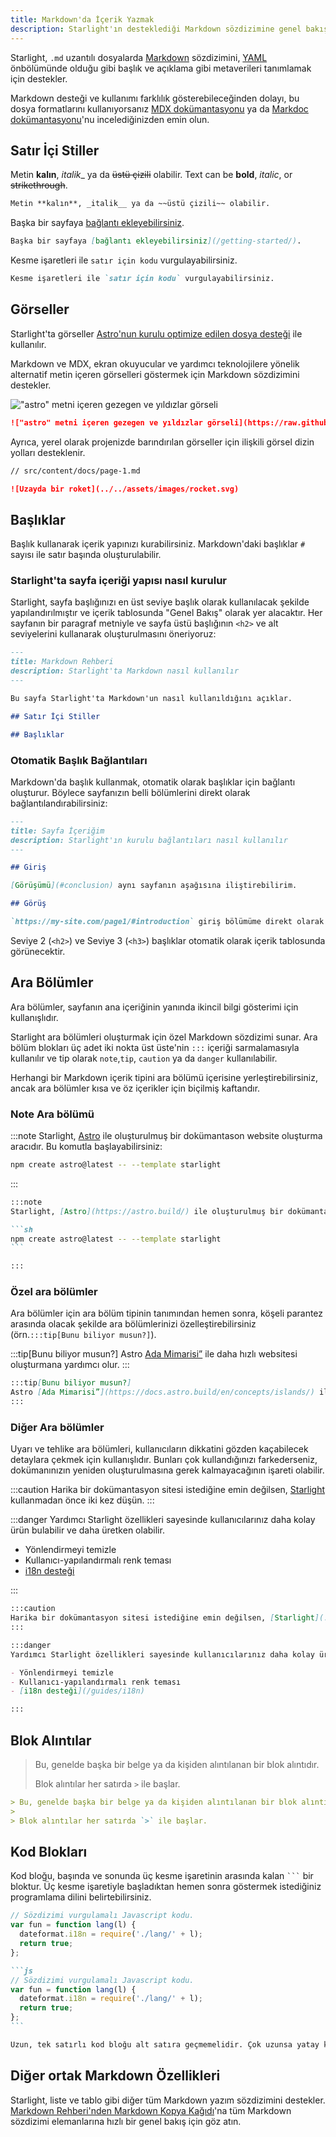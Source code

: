 ```yaml
---
title: Markdown'da İçerik Yazmak
description: Starlight'ın desteklediği Markdown sözdizimine genel bakış.
---
```


Starlight, `.md` uzantılı dosyalarda [Markdown](https://daringfireball.net/projects/markdown/) sözdizimini, [YAML](https://dev.to/paulasantamaria/introduction-to-yaml-125f) önbölümünde olduğu gibi başlık ve açıklama gibi metaverileri tanımlamak için destekler.

Markdown desteği ve kullanımı farklılık gösterebileceğinden dolayı, bu dosya formatlarını kullanıyorsanız [MDX dokümantasyonu](https://mdxjs.com/docs/what-is-mdx/#markdown) ya da [Markdoc dokümantasyonu](https://markdoc.dev/docs/syntax)'nu incelediğinizden emin olun.

## Satır İçi Stiller

Metin **kalın**, _italik__ ya da ~~üstü çizili~~ olabilir.
Text can be **bold**, _italic_, or ~~strikethrough~~.

```md
Metin **kalın**, _italik__ ya da ~~üstü çizili~~ olabilir.
```

Başka bir sayfaya [bağlantı ekleyebilirsiniz](/getting-started/).

```md
Başka bir sayfaya [bağlantı ekleyebilirsiniz](/getting-started/).
```
Kesme işaretleri ile `satır için kodu` vurgulayabilirsiniz.

```md
Kesme işaretleri ile `satır için kodu` vurgulayabilirsiniz.
```

## Görseller

Starlight'ta görseller [Astro'nun kurulu optimize edilen dosya desteği](https://docs.astro.build/en/guides/assets/) ile kullanılır.

Markdown ve MDX, ekran okuyucular ve yardımcı teknolojilere yönelik alternatif metin içeren görselleri göstermek için Markdown sözdizimini destekler.

!["astro" metni içeren gezegen ve yıldızlar görseli](https://raw.githubusercontent.com/withastro/docs/main/public/default-og-image.png)

```md
!["astro" metni içeren gezegen ve yıldızlar görseli](https://raw.githubusercontent.com/withastro/docs/main/public/default-og-image.png)
```

Ayrıca, yerel olarak projenizde barındırılan görseller için ilişkili görsel dizin yolları desteklenir.

```md
// src/content/docs/page-1.md

![Uzayda bir roket](../../assets/images/rocket.svg)
```

## Başlıklar

Başlık kullanarak içerik yapınızı kurabilirsiniz. Markdown'daki başlıklar `#` sayısı ile satır başında oluşturulabilir.

### Starlight'ta sayfa içeriği yapısı nasıl kurulur

Starlight, sayfa başlığınızı en üst seviye başlık olarak kullanılacak şekilde yapılandırılmıştır ve içerik tablosunda "Genel Bakış" olarak yer alacaktır. Her sayfanın bir paragraf metniyle ve sayfa üstü başlığının `<h2>` ve alt seviyelerini kullanarak oluşturulmasını öneriyoruz:

```md
---
title: Markdown Rehberi
description: Starlight'ta Markdown nasıl kullanılır
---

Bu sayfa Starlight'ta Markdown'un nasıl kullanıldığını açıklar.

## Satır İçi Stiller

## Başlıklar
```

### Otomatik Başlık Bağlantıları

Markdown'da başlık kullanmak, otomatik olarak başlıklar için bağlantı oluşturur. Böylece sayfanızın belli bölümlerini direkt olarak bağlantılandırabilirsiniz:

```md
---
title: Sayfa İçeriğim
description: Starlight'ın kurulu bağlantıları nasıl kullanılır
---

## Giriş

[Görüşümü](#conclusion) aynı sayfanın aşağısına iliştirebilirim.

## Görüş

`https://my-site.com/page1/#introduction` giriş bölümüme direkt olarak yönlendirir.
```

Seviye 2 (`<h2>`) ve Seviye 3 (`<h3>`) başlıklar otomatik olarak içerik tablosunda görünecektir.

## Ara Bölümler

Ara bölümler, sayfanın ana içeriğinin yanında ikincil bilgi gösterimi için kullanışlıdır.

Starlight ara bölümleri oluşturmak için özel Markdown sözdizimi sunar. Ara bölüm blokları üç adet iki nokta üst üste'nin `:::` içeriği sarmalamasıyla kullanılır ve tip olarak `note`,`tip`, `caution` ya da `danger` kullanılabilir.

Herhangi bir Markdown içerik tipini ara bölümü içerisine yerleştirebilirsiniz, ancak ara bölümler kısa ve öz içerikler için biçilmiş kaftandır.

### Note Ara bölümü

:::note
Starlight, [Astro](https://astro.build/) ile oluşturulmuş bir dokümantason website oluşturma aracıdır. Bu komutla başlayabilirsiniz:

```sh
npm create astro@latest -- --template starlight
```

:::

````md
:::note
Starlight, [Astro](https://astro.build/) ile oluşturulmuş bir dokümantason website oluşturma aracıdır. Bu komutla başlayabilirsiniz:

```sh
npm create astro@latest -- --template starlight
```

:::
````

### Özel ara bölümler

Ara bölümler için ara bölüm tipinin tanımından hemen sonra, köşeli parantez arasında olacak şekilde ara bölümlerinizi özelleştirebilirsiniz (örn.`:::tip[Bunu biliyor musun?]`).

:::tip[Bunu biliyor musun?]
Astro [Ada Mimarisi”](https://docs.astro.build/en/concepts/islands/) ile daha hızlı websitesi oluşturmana yardımcı olur.
:::

```md
:::tip[Bunu biliyor musun?]
Astro [Ada Mimarisi”](https://docs.astro.build/en/concepts/islands/) ile daha hızlı websitesi oluşturmana yardımcı olur.
:::
```

### Diğer Ara bölümler

Uyarı ve tehlike ara bölümleri, kullanıcıların dikkatini gözden kaçabilecek detaylara çekmek için kullanışlıdır.
Bunları çok kullandığınızı farkederseniz, dokümanınızın yeniden oluşturulmasına gerek kalmayacağının işareti olabilir.

:::caution
Harika bir dokümantasyon sitesi istediğine emin değilsen, [Starlight](../../) kullanmadan önce iki kez düşün.
:::

:::danger
Yardımcı Starlight özellikleri sayesinde kullanıcılarınız daha kolay ürün bulabilir ve daha üretken olabilir.

- Yönlendirmeyi temizle
- Kullanıcı-yapılandırmalı renk teması
- [i18n desteği](/guides/i18n)

:::

```md
:::caution
Harika bir dokümantasyon sitesi istediğine emin değilsen, [Starlight](../../) kullanmadan önce iki kez düşün.
:::

:::danger
Yardımcı Starlight özellikleri sayesinde kullanıcılarınız daha kolay ürün bulabilir ve daha üretken olabilir.

- Yönlendirmeyi temizle
- Kullanıcı-yapılandırmalı renk teması
- [i18n desteği](/guides/i18n)

:::
```

## Blok Alıntılar

> Bu, genelde başka bir belge ya da kişiden alıntılanan bir blok alıntıdır.
>
> Blok alıntılar her satırda `>` ile başlar.

```md
> Bu, genelde başka bir belge ya da kişiden alıntılanan bir blok alıntıdır.
>
> Blok alıntılar her satırda `>` ile başlar.
```

## Kod Blokları

Kod bloğu, başında ve sonunda üç kesme işaretinin arasında kalan <code>```</code> bir bloktur. Üç kesme işaretiyle başladıktan hemen sonra göstermek istediğiniz programlama dilini belirtebilirsiniz.

```js
// Sözdizimi vurgulamalı Javascript kodu.
var fun = function lang(l) {
  dateformat.i18n = require('./lang/' + l);
  return true;
};
```

````md
```js
// Sözdizimi vurgulamalı Javascript kodu.
var fun = function lang(l) {
  dateformat.i18n = require('./lang/' + l);
  return true;
};
```
````

```md
Uzun, tek satırlı kod bloğu alt satıra geçmemelidir. Çok uzunsa yatay kaydırma olmalıdır. Bu satır bunu gösterim olması için yeterince uzun olmalıdır.
```

## Diğer ortak Markdown Özellikleri

Starlight, liste ve tablo gibi diğer tüm Markdown yazım sözdizimini destekler. [Markdown Rehberi'nden Markdown Kopya Kağıdı](https://www.markdownguide.org/cheat-sheet/)'na tüm Markdown sözdizimi elemanlarına hızlı bir genel bakış için göz atın.
